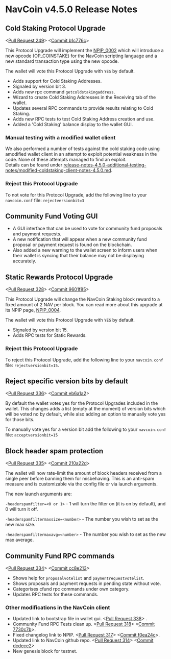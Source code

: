 # NavCoin v4.5.0 Release Notes

## Cold Staking Protocol Upgrade

<[Pull Request 249](https://github.com/NAVCoin/navcoin-core/pull/249)>
<[Commit b1c776c](https://github.com/NAVCoin/navcoin-core/commit/b1c776c605e5bace1d4f6bee50182b92951fd327 )>

This Protocol Upgrade will implement the [NPIP_0002](https://github.com/NAVCoin/npips/blob/master/npip-0002.mediawiki) which will introduce a new opcode (OP_COINSTAKE) for the NavCoin scripting language and a new standard transaction type using the new opcode.

The wallet will vote this Protocol Upgrade with `YES` by default.

- Adds support for Cold Staking Addresses.
- Signaled by version bit 3.
- Adds new rpc command `getcoldstakingaddress`.
- Wizard to create Cold Staking Addresses in the Receiving tab of the wallet.
- Updates several RPC commands to provide results relating to Cold Staking.
- Adds new RPC tests to test Cold Staking Address creation and use.
- Added a 'Cold Staking' balance display to the wallet GUI.

### Manual testing with a modified wallet client

We also performed a number of tests against the cold staking code using amodified wallet client in an attempt to exploit potential weakness in the code. None of these attempts managed to find an exploit.  
Details can be found under [release-notes-4.5.0-additional-testing-notes/modified-coldstaking-client-notes-4.5.0.md](release-notes-4.5.0-additional-testing-notes/modified-coldstaking-client-notes-4.5.0.md).

### Reject this Protocol Upgrade

To not vote for this Protocol Upgrade, add the following line to your `navcoin.conf` file:
`rejectversionbit=3`

## Community Fund Voting GUI

- A GUI interface that can be used to vote for community fund proposals and payment requests.
- A new notification that will appear when a new community fund proposal or payment request is found on the blockchain.
- Also added a new warning to the wallet screen to inform users when their wallet is syncing that their balance may not be displaying accurately.

## Static Rewards Protocol Upgrade

<[Pull Request 328](https://github.com/NAVCoin/navcoin-core/pull/328)>
<[Commit 9601f85](https://github.com/NAVCoin/navcoin-core/commit/9601f8501526cba19ded59ae685e393345ef430c)>

This Protocol Upgrade will change the NavCoin Staking block reward to a fixed amount of 2 NAV per block. You can read more about this upgrade at its NPIP page, [NPIP_0004](https://github.com/NAVCoin/npips/blob/master/npip-0004.mediawiki).

The wallet will vote this Protocol Upgrade with `YES` by default.

- Signaled by version bit 15.
- Adds RPC tests for Static Rewards.

### Reject this Protocol Upgrade

To reject this Protocol Upgrade, add the following line to your `navcoin.conf` file:
`rejectversionbit=15`.

## Reject specific version bits by default

<[Pull Request 336](https://github.com/NAVCoin/navcoin-core/pull/336)>
<[Commit eb6a1a2](https://github.com/NAVCoin/navcoin-core/commit/eb6a1a27903a477306a7ef73d3d85bd52ff1f3c4)>

By default the wallet votes yes for the Protocol Upgrades included in the wallet. This changes adds a list (empty at the moment) of version bits which will be voted no by default, while also adding an option to manually vote yes for those bits.

To manually vote yes for a version bit add the following to  your `navcoin.conf` file:
`acceptversionbit=15`

## Block header spam protection

<[Pull Request 335](https://github.com/NAVCoin/navcoin-core/pull/335)>
<[Commit 210a22d](https://github.com/NAVCoin/navcoin-core/commit/210a22daaffbd36d90a5ee0121c0c4ce3de0ed75)>

The wallet will now rate-limit the amount of block headers received from a single peer before banning them for misbehaving. This is an anti-spam measure and is customizable via the config file or via launch arguments.

The new launch arguments are:  

`-headerspamfilter=<0 or 1>` -  1 will turn the filter on (it is on by default), and 0 will turn it off.

`-headerspamfiltermaxsize=<number>` - The number you wish to set as the new max size.

`-headerspamfiltermaxavg=<number>` - The number you wish to set as the new max average.

## Community Fund RPC commands

<[Pull Request 334](https://github.com/NAVCoin/navcoin-core/pull/334)>
<[Commit cc8e213](https://github.com/NAVCoin/navcoin-core/commit/cc8e21306cb804671676c6e10c0c2751061e7cc8)>

- Shows help for `proposalvotelist` and `paymentrequestvotelist`.
- Shows proposals and payment requests in pending state without vote.
- Categorises cfund rpc commands under own category.
- Updates RPC tests for these commands.

### Other modifications in the NavCoin client

- Updated link to bootstrap file in wallet gui. <[Pull Request 338](https://github.com/NAVCoin/navcoin-core/pull/338)> .
- Community Fund RPC Tests clean up. <[Pull Request 318](https://github.com/NAVCoin/navcoin-core/pull/318)> <[Commit 7730c7b](https://github.com/NAVCoin/navcoin-core/commit/7730c7bc84256ddb995408c1bc775015f0219d2d)>.
- Fixed changelog link to NPIP. <[Pull Request 317](https://github.com/NAVCoin/navcoin-core/pull/317)> <[Commit f0ea24c](https://github.com/NAVCoin/navcoin-core/commit/f0ea24c2228107f765735ec2136f9f20e6eda456)>.
- Updated link to NavCoin github repo. <[Pull Request 314](https://github.com/NAVCoin/navcoin-core/pull/314)> <[Commit dcdece2](https://github.com/NAVCoin/navcoin-core/commit/dcdece2be47b4ab55b6231024aef2bc20e7d3b0c)>
- New genesis block for testnet.
